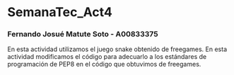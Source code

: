 # SemanaTec_Act4

### Fernando Josué Matute Soto - A00833375

En esta actividad utilizamos el juego snake obtenido de freegames. En esta actividad modificamos el código para adecuarlo a los estándares de programación de PEP8 en el código que obtuvimos de freegames.
